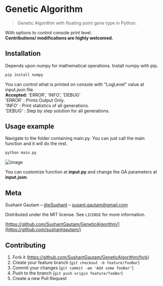 # Genetic Algorithm
> Genetic Algorithm with floating point gene type in Python.

With options to control console print level. \
**Contributions/ modifications are highly welcomed.**

## Installation
Depends upon numpy for mathematical operations. 
Install numpy with pip.

```sh
pip install numpy
```
You can control what is printed on console with "LogLevel" value at input.json file.\
 **Accepted:** 'ERROR', 'INFO', 'DEBUG'\
'ERROR' : Prints Output Only. \
'INFO' : Print statistics of all generations. \
'DEBUG' : Step by step solution for all generations. 
## Usage example
Navigate to the folder containing main.py.
You can just call the main function and it will do the rest.
```sh
python main.py
```
![image](https://user-images.githubusercontent.com/16721983/94782728-60bb0800-03eb-11eb-9743-337292e9898e.png)


You can customize function at **input.py** and change the GA parameters at **input.json**.


## Meta

Sushant Gautam – [@eSushant](https://twitter.com/eSushant) – susant.gautam@gmail.com

Distributed under the MIT license. See ``LICENSE`` for more information.

[https://github.com/SushantGautam/GeneticAlgorithm/](https://github.com/sushantgautam/)

## Contributing

1. Fork it (<https://github.com/SushantGautam/GeneticAlgorithm/fork>)
2. Create your feature branch (`git checkout -b feature/fooBar`)
3. Commit your changes (`git commit -am 'Add some fooBar'`)
4. Push to the branch (`git push origin feature/fooBar`)
5. Create a new Pull Request

<!-- Markdown link & img dfn's -->

